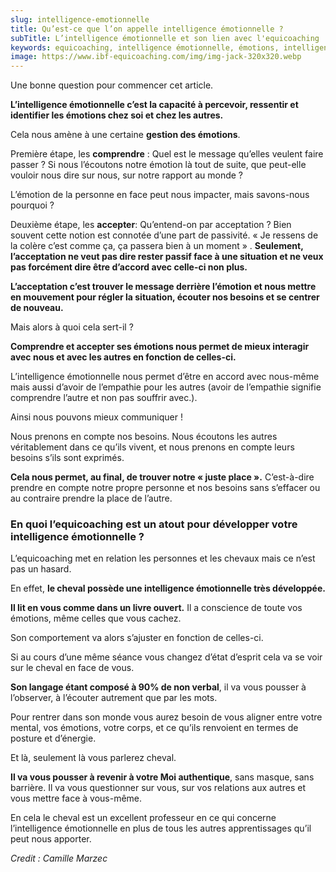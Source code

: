 ```yaml
---
slug: intelligence-emotionnelle
title: Qu’est-ce que l’on appelle intelligence émotionnelle ?
subTitle: L’intelligence émotionnelle et son lien avec l'equicoaching
keywords: equicoaching, intelligence émotionnelle, émotions, intelligence
image: https://www.ibf-equicoaching.com/img/img-jack-320x320.webp
---
```


Une bonne question pour commencer cet article.

**L’intelligence émotionnelle c’est la capacité à percevoir, ressentir et identifier les émotions chez soi et chez les
autres.**

Cela nous amène à une certaine **gestion des émotions**.

Première étape, les **comprendre** :
Quel est le message qu’elles veulent faire passer ? Si nous l’écoutons notre émotion là tout de suite, que peut-elle
vouloir nous dire sur nous, sur notre rapport au monde ?

L’émotion de la personne en face peut nous impacter, mais savons-nous pourquoi ?

Deuxième étape, les **accepter**:
Qu’entend-on par acceptation ? Bien souvent cette notion est connotée d’une part de passivité. « Je ressens de la colère
c’est comme ça, ça passera bien à un moment » .
**Seulement, l’acceptation ne veut pas dire rester passif face à une situation et ne veux pas forcément dire être
d’accord avec celle-ci non plus.**

**L’acceptation c’est trouver le message derrière l’émotion et nous mettre en mouvement pour régler la situation,
écouter nos besoins et se centrer de nouveau.**

Mais alors à quoi cela sert-il ?

**Comprendre et accepter ses émotions nous permet de mieux interagir avec nous et avec les autres en fonction de
celles-ci.**

L’intelligence émotionnelle nous permet d’être en accord avec nous-même mais aussi d’avoir de l’empathie pour les
autres (avoir de l’empathie signifie comprendre l’autre et non pas souffrir avec.).

Ainsi nous pouvons mieux communiquer !

Nous prenons en compte nos besoins. Nous écoutons les autres véritablement dans ce qu’ils vivent, et nous prenons en
compte leurs besoins s’ils sont exprimés.

**Cela nous permet, au final, de trouver notre « juste place ».**
C’est-à-dire prendre en compte notre propre personne et nos besoins sans s’effacer ou au contraire prendre la place de
l’autre.

### En quoi l’equicoaching est un atout pour développer votre intelligence émotionnelle ?

L’equicoaching met en relation les personnes et les chevaux mais ce n’est pas un hasard.

En effet, **le cheval possède une intelligence émotionnelle très développée.**

**Il lit en vous comme dans un livre ouvert.**
Il a conscience de toute vos émotions, même celles que vous cachez.

Son comportement va alors s’ajuster en fonction de celles-ci.

Si au cours d’une même séance vous changez d’état d’esprit cela va se voir sur le cheval en face de vous.

**Son langage étant composé à 90% de non verbal**, il va vous pousser à l’observer, à l’écouter autrement que par les
mots.

Pour rentrer dans son monde vous aurez besoin de vous aligner entre votre mental, vos émotions, votre corps, et ce
qu’ils renvoient en termes de posture et d’énergie.

Et là, seulement là vous parlerez cheval.

**Il va vous pousser à revenir à votre Moi authentique**, sans masque, sans barrière. Il va vous questionner sur vous,
sur vos relations aux autres et vous mettre face à vous-même.

En cela le cheval est un excellent professeur en ce qui concerne l’intelligence émotionnelle en plus de tous les autres
apprentissages qu’il peut nous apporter.

*Credit : Camille Marzec*
